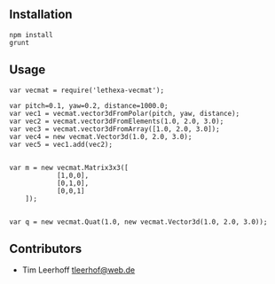 Installation
------------

	npm install
	grunt

Usage
-----

	var vecmat = require('lethexa-vecmat');

	var pitch=0.1, yaw=0.2, distance=1000.0;
	var vec1 = vecmat.vector3dFromPolar(pitch, yaw, distance);
	var vec2 = vecmat.vector3dFromElements(1.0, 2.0, 3.0);
	var vec3 = vecmat.vector3dFromArray([1.0, 2.0, 3.0]);
	var vec4 = new vecmat.Vector3d(1.0, 2.0, 3.0);
	var vec5 = vec1.add(vec2);


	var m = new vecmat.Matrix3x3([
                [1,0,0], 
                [0,1,0], 
                [0,0,1]
        ]);


	var q = new vecmat.Quat(1.0, new vecmat.Vector3d(1.0, 2.0, 3.0)); 



Contributors
------------

* Tim Leerhoff <tleerhof@web.de>


